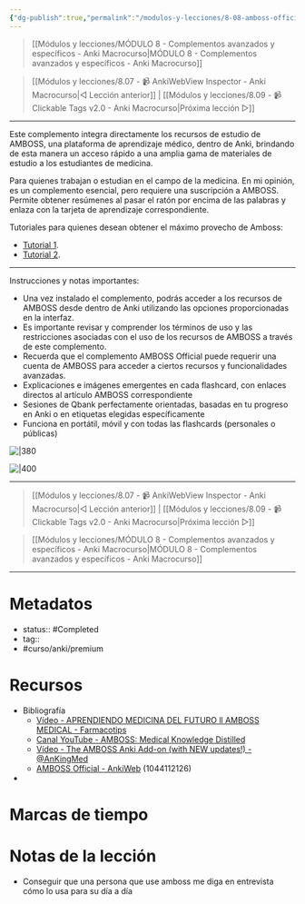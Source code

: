 ```yaml
---
{"dg-publish":true,"permalink":"/modulos-y-lecciones/8-08-amboss-official-anki-macrocurso/","noteIcon":"","updated":"2024-05-22T13:35:16.434+02:00"}
---
```



> [[Módulos y lecciones/MÓDULO 8 - Complementos avanzados y específicos - Anki Macrocurso\|MÓDULO 8 - Complementos avanzados y específicos - Anki Macrocurso]]

> [[Módulos y lecciones/8.07 - 📹 AnkiWebView Inspector - Anki Macrocurso\|◁ Lección anterior]] | [[Módulos y lecciones/8.09 - 📹 Clickable Tags v2.0 - Anki Macrocurso\|Próxima lección ▷]]

---

Este complemento integra directamente los recursos de estudio de AMBOSS, una plataforma de aprendizaje médico, dentro de Anki, brindando de esta manera un acceso rápido a una amplia gama de materiales de estudio a los estudiantes de medicina.

Para quienes trabajan o estudian en el campo de la medicina. En mi opinión, es un complemento esencial, pero requiere una suscripción a AMBOSS. Permite obtener resúmenes al pasar el ratón por encima de las palabras y enlaza con la tarjeta de aprendizaje correspondiente.

Tutoriales para quienes desean obtener el máximo provecho de Amboss:
- [Tutorial 1](https://www.youtube.com/watch?v=7jPB9k-LS60).
- [Tutorial 2](https://www.youtube.com/watch?v=MzPLbhKsX4k).

---

Instrucciones y notas importantes:

- Una vez instalado el complemento, podrás acceder a los recursos de AMBOSS desde dentro de Anki utilizando las opciones proporcionadas en la interfaz.
- Es importante revisar y comprender los términos de uso y las restricciones asociadas con el uso de los recursos de AMBOSS a través de este complemento.
- Recuerda que el complemento AMBOSS Official puede requerir una cuenta de AMBOSS para acceder a ciertos recursos y funcionalidades avanzadas.
- Explicaciones e imágenes emergentes en cada flashcard, con enlaces directos al artículo AMBOSS correspondiente
- Sesiones de Qbank perfectamente orientadas, basadas en tu progreso en Anki o en etiquetas elegidas específicamente
- Funciona en portátil, móvil y con todas las flashcards (personales o públicas)

![|380](https://s3-eu-west-1.amazonaws.com/anki-amboss-production.amboss.com/ankiweb/assets/thumbs/enhance.gif)

![|400](https://s3-eu-west-1.amazonaws.com/anki-amboss-production.amboss.com/ankiweb/assets/thumbs/qbank.gif)

---

> [[Módulos y lecciones/8.07 - 📹 AnkiWebView Inspector - Anki Macrocurso\|◁ Lección anterior]] | [[Módulos y lecciones/8.09 - 📹 Clickable Tags v2.0 - Anki Macrocurso\|Próxima lección ▷]]

> [[Módulos y lecciones/MÓDULO 8 - Complementos avanzados y específicos - Anki Macrocurso\|MÓDULO 8 - Complementos avanzados y específicos - Anki Macrocurso]]

---
# Metadatos
- status:: #Completed 
- tag:: 
- #curso/anki/premium

# Recursos
- Bibliografía
	- [Vídeo - APRENDIENDO MEDICINA DEL FUTURO ll AMBOSS MEDICAL - Farmacotips](https://www.youtube.com/watch?v=MzPLbhKsX4k&ab_channel=Farmacotips)
	- [Canal YouTube - AMBOSS: Medical Knowledge Distilled](https://www.youtube.com/@ambossmedical)
	- [Vídeo - The AMBOSS Anki Add-on (with NEW updates!) - @AnKingMed](https://www.youtube.com/watch?v=ihBnO7a9naU&ab_channel=TheAnKingo)
	- [AMBOSS Official - AnkiWeb](https://ankiweb.net/shared/info/1044112126) (1044112126)
- 

# Marcas de tiempo


# Notas de la lección
- Conseguir que una persona que use amboss me diga en entrevista cómo lo usa para su día a día